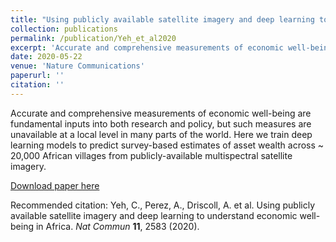 ```yaml
---
title: "Using publicly available satellite imagery and deep learning to understand economic well-being in Africa"
collection: publications
permalink: /publication/Yeh_et_al2020
excerpt: 'Accurate and comprehensive measurements of economic well-being are fundamental inputs into both research and policy, but such measures are unavailable at a local level in many parts of the world. Here we train deep learning models to predict survey-based estimates of asset wealth across ~ 20,000 African villages from publicly-available multispectral satellite imagery.'
date: 2020-05-22
venue: 'Nature Communications'
paperurl: ''
citation: ''
---
```

Accurate and comprehensive measurements of economic well-being are fundamental inputs into both research and policy, but such measures are unavailable at a local level in many parts of the world. Here we train deep learning models to predict survey-based estimates of asset wealth across ~ 20,000 African villages from publicly-available multispectral satellite imagery.

[Download paper here](https://www.nature.com/articles/s41467-020-16185-w)

Recommended citation: Yeh, C., Perez, A., Driscoll, A. et al. Using publicly available satellite imagery and deep learning to understand economic well-being in Africa. *Nat Commun* **11**, 2583 (2020).
